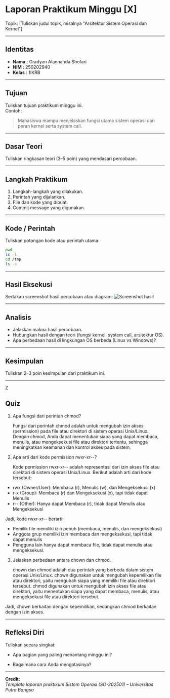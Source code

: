 
# Laporan Praktikum Minggu [X]
Topik: [Tuliskan judul topik, misalnya "Arsitektur Sistem Operasi dan Kernel"]

---

## Identitas
- **Nama**  : Gradyan Alannahda Shofari  
- **NIM**   : 250202940  
- **Kelas** : 1IKRB

---

## Tujuan
Tuliskan tujuan praktikum minggu ini.  
Contoh:  
> Mahasiswa mampu menjelaskan fungsi utama sistem operasi dan peran kernel serta system call.

---

## Dasar Teori
Tuliskan ringkasan teori (3–5 poin) yang mendasari percobaan.

---

## Langkah Praktikum
1. Langkah-langkah yang dilakukan.  
2. Perintah yang dijalankan.  
3. File dan kode yang dibuat.  
4. Commit message yang digunakan.

---

## Kode / Perintah
Tuliskan potongan kode atau perintah utama:
```bash
pwd
ls -l
cd /tmp
ls -a
```

---

## Hasil Eksekusi
Sertakan screenshot hasil percobaan atau diagram:
![Screenshot hasil](screenshots/example.png)

---

## Analisis
- Jelaskan makna hasil percobaan.  
- Hubungkan hasil dengan teori (fungsi kernel, system call, arsitektur OS).  
- Apa perbedaan hasil di lingkungan OS berbeda (Linux vs Windows)?  

---

## Kesimpulan
Tuliskan 2–3 poin kesimpulan dari praktikum ini.

---
Z
## Quiz
1. Apa fungsi dari perintah chmod?

   Fungsi dari perintah chmod adalah untuk mengubah izin akses (permission) pada file atau direktori di sistem operasi Unix/Linux. Dengan chmod, Anda dapat menentukan siapa yang dapat membaca, menulis, atau mengeksekusi file atau direktori tertentu, sehingga meningkatkan keamanan dan kontrol akses pada sistem. 

2. Apa arti dari kode permission rwxr-xr--?

   Kode permission rwxr-xr-- adalah representasi dari izin akses file atau direktori di sistem operasi Unix/Linux. Berikut adalah arti dari kode tersebut:

- rwx (Owner/User): Membaca (r), Menulis (w), dan Mengeksekusi (x)
- r-x (Group): Membaca (r) dan Mengeksekusi (x), tapi tidak dapat Menulis
- r-- (Other): Hanya dapat Membaca (r), tidak dapat Menulis atau Mengeksekusi

Jadi, kode rwxr-xr-- berarti:

- Pemilik file memiliki izin penuh (membaca, menulis, dan mengeksekusi)
- Anggota grup memiliki izin membaca dan mengeksekusi, tapi tidak dapat menulis
- Pengguna lain hanya dapat membaca file, tidak dapat menulis atau mengeksekusi.

3. Jelaskan perbedaan antara chown dan chmod.

   chown dan chmod adalah dua perintah yang berbeda dalam sistem operasi Unix/Linux.
chown digunakan untuk mengubah kepemilikan file atau direktori, yaitu mengubah siapa yang memiliki file atau direktori tersebut.
chmod digunakan untuk mengubah izin akses file atau direktori, yaitu menentukan siapa yang dapat membaca, menulis, atau mengeksekusi file atau direktori tersebut.

Jadi, chown berkaitan dengan kepemilikan, sedangkan chmod berkaitan dengan izin akses.

---

## Refleksi Diri
Tuliskan secara singkat:
- Apa bagian yang paling menantang minggu ini?  

- Bagaimana cara Anda mengatasinya?  

---

**Credit:**  
_Template laporan praktikum Sistem Operasi (SO-202501) – Universitas Putra Bangsa_
